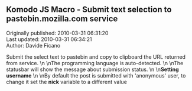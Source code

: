 ## Komodo JS Macro - Submit text selection to pastebin.mozilla.com service  
Originally published: 2010-03-31 06:31:20  
Last updated: 2010-03-31 06:34:21  
Author: Davide Ficano  
  
Submit the select text to pastebin and copy to clipboard the URL returned from service.\n\nThe programming language is auto-detected.\n\nThe statusbar will show the message about submission status.\n\n**Setting username**\n\nBy default the post is submitted with 'anonymous' user, to change it set the **nick** variable to a different value 